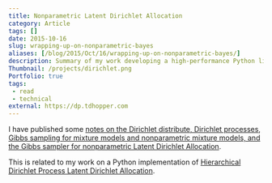 ```yaml
---
title: Nonparametric Latent Dirichlet Allocation
category: Article
tags: []
date: 2015-10-16
slug: wrapping-up-on-nonparametric-bayes
aliases: [/blog/2015/Oct/16/wrapping-up-on-nonparametric-bayes/]
description: Summary of my work developing a high-performance Python library for inference of nonparametric Latent Dirichlet Allocation.
Thumbnail: /projects/dirichlet.png
Portfolio: true
tags:
 - read
 - technical
external: https://dp.tdhopper.com
---
```


I have published some [notes on the Dirichlet distribute, Dirichlet processes, Gibbs sampling for mixture models and nonparametric mixture models, and the Gibbs sampler for nonparametric Latent Dirichlet Allocation](https://dp.tdhopper.com).

This is related to my work on a Python implementation of [Hierarchical Dirichlet Process Latent Dirichlet Allocation](https://github.com/datamicroscopes/lda).
